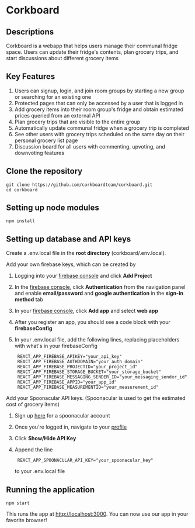 # Corkboard

## Descriptions
Corkboard is a webapp that helps users manage their communal fridge space. Users can
update their fridge's contents, plan grocery trips, and start discussions about different grocery items

## Key Features

1. Users can signup, login, and join room groups by starting a new group or searching for an existing one
2. Protected pages that can only be accessed by a user that is logged in
3. Add grocery items into their room group's fridge and obtain estimated prices queried from an external API
4. Plan grocery trips that are visible to the entire group
5. Automatically update communal fridge when a grocery trip is completed
6. See other users with grocery trips scheduled on the same day on their personal grocery list page 
7. Discussion board for all users with commenting, upvoting, and downvoting features

## Clone the repository
    git clone https://github.com/corkboardteam/corkboard.git
    cd corkboard

## Setting up node modules
    npm install

## Setting up database and API keys
Create a .env.local file in the **root directory** (corkboard/.env.local).

Add your own firebase keys, which can be created by 
1. Logging into your [firebase console](https://console.firebase.google.com/) and click **Add Project**
2. In the [firebase console](https://console.firebase.google.com/), click **Authentication** from the navigation panel and enable **email/password** and **google authentication** in the **sign-in method** tab
3. In your [firebase console](https://console.firebase.google.com/), click **Add app** and select **web app**
4. After you register an app, you should see a code block with your **firebaseConfig**
5. In your .env.local file, add the following lines, replacing placeholders with what's in your firebaseConfig

        REACT_APP_FIREBASE_APIKEY="your_api_key"
        REACT_APP_FIREBASE_AUTHDOMAIN="your_auth_domain"
        REACT_APP_FIREBASE_PROJECTID="your_project_id"
        REACT_APP_FIREBASE_STORAGE_BUCKET="your_storage_bucket"
        REACT_APP_FIREBASE_MESSAGING_SENDER_ID="your_messaging_sender_id"
        REACT_APP_FIREBASE_APPID="your_app_id"
        REACT_APP_FIREBASE_MEASUREMENTID="your_measurement_id"

Add your Spoonacular API keys. (Spoonacular is used to get the estimated cost of grocery items)
1. Sign up [here](https://spoonacular.com/food-api/console#Dashboard) for a spoonacular account
2. Once you're logged in, navigate to your [profile](https://spoonacular.com/food-api/console#Profile)
3. Click **Show/Hide API Key** 
4. Append the line

        REACT_APP_SPOONACULAR_API_KEY="your_spoonacular_key" 

    to your .env.local file


## Running the application 
    npm start

This runs the app at [http://localhost:3000](http://localhost:3000). You can now use our app in your favorite browser!


